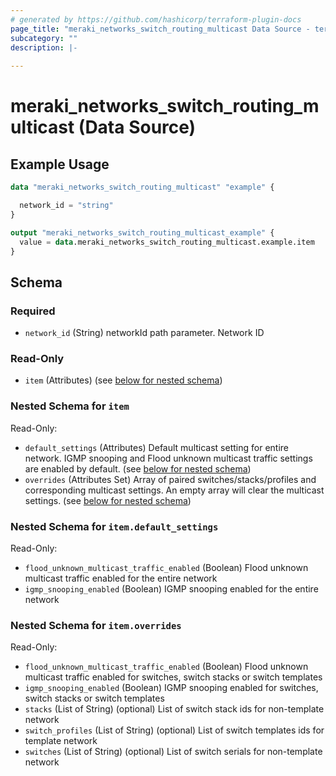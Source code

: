 ```yaml
---
# generated by https://github.com/hashicorp/terraform-plugin-docs
page_title: "meraki_networks_switch_routing_multicast Data Source - terraform-provider-meraki"
subcategory: ""
description: |-
  
---
```


# meraki_networks_switch_routing_multicast (Data Source)



## Example Usage

```terraform
data "meraki_networks_switch_routing_multicast" "example" {

  network_id = "string"
}

output "meraki_networks_switch_routing_multicast_example" {
  value = data.meraki_networks_switch_routing_multicast.example.item
}
```

<!-- schema generated by tfplugindocs -->
## Schema

### Required

- `network_id` (String) networkId path parameter. Network ID

### Read-Only

- `item` (Attributes) (see [below for nested schema](#nestedatt--item))

<a id="nestedatt--item"></a>
### Nested Schema for `item`

Read-Only:

- `default_settings` (Attributes) Default multicast setting for entire network. IGMP snooping and Flood unknown
      multicast traffic settings are enabled by default. (see [below for nested schema](#nestedatt--item--default_settings))
- `overrides` (Attributes Set) Array of paired switches/stacks/profiles and corresponding multicast settings.
      An empty array will clear the multicast settings. (see [below for nested schema](#nestedatt--item--overrides))

<a id="nestedatt--item--default_settings"></a>
### Nested Schema for `item.default_settings`

Read-Only:

- `flood_unknown_multicast_traffic_enabled` (Boolean) Flood unknown multicast traffic enabled for the entire network
- `igmp_snooping_enabled` (Boolean) IGMP snooping enabled for the entire network


<a id="nestedatt--item--overrides"></a>
### Nested Schema for `item.overrides`

Read-Only:

- `flood_unknown_multicast_traffic_enabled` (Boolean) Flood unknown multicast traffic enabled for switches, switch stacks or switch templates
- `igmp_snooping_enabled` (Boolean) IGMP snooping enabled for switches, switch stacks or switch templates
- `stacks` (List of String) (optional) List of switch stack ids for non-template network
- `switch_profiles` (List of String) (optional) List of switch templates ids for template network
- `switches` (List of String) (optional) List of switch serials for non-template network

